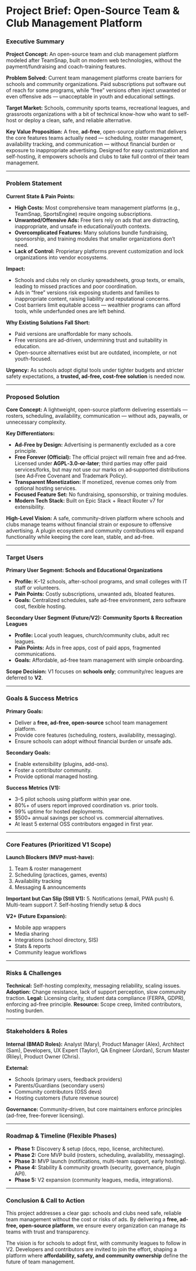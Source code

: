 # Project Brief: Open-Source Team & Club Management Platform

### Executive Summary

**Project Concept:** An open-source team and club management platform modeled
after TeamSnap, built on modern web technologies, without the
payment/fundraising and coach-training features.

**Problem Solved:** Current team management platforms create barriers for
schools and community organizations. Paid subscriptions put software out of
reach for some programs, while “free” versions often inject unwanted or even
offensive ads — unacceptable in youth and educational settings.

**Target Market:** Schools, community sports teams, recreational leagues, and
grassroots organizations with a bit of technical know-how who want to self-host
or deploy a clean, safe, and reliable alternative.

**Key Value Proposition:** A free, **ad-free**, open-source platform that
delivers the core features teams actually need — scheduling, roster management,
availability tracking, and communication — without financial burden or exposure
to inappropriate advertising. Designed for easy customization and self-hosting,
it empowers schools and clubs to take full control of their team management.

---

### Problem Statement

**Current State & Pain Points:**

- **High Costs:** Most comprehensive team management platforms (e.g., TeamSnap,
  SportsEngine) require ongoing subscriptions.
- **Unwanted/Offensive Ads:** Free tiers rely on ads that are distracting,
  inappropriate, and unsafe in educational/youth contexts.
- **Overcomplicated Features:** Many solutions bundle fundraising, sponsorship,
  and training modules that smaller organizations don’t need.
- **Lack of Control:** Proprietary platforms prevent customization and lock
  organizations into vendor ecosystems.

**Impact:**

- Schools and clubs rely on clunky spreadsheets, group texts, or emails, leading
  to missed practices and poor coordination.
- Ads in “free” versions risk exposing students and families to inappropriate
  content, raising liability and reputational concerns.
- Cost barriers limit equitable access — wealthier programs can afford tools,
  while underfunded ones are left behind.

**Why Existing Solutions Fall Short:**

- Paid versions are unaffordable for many schools.
- Free versions are ad-driven, undermining trust and suitability in education.
- Open-source alternatives exist but are outdated, incomplete, or not
  youth-focused.

**Urgency:** As schools adopt digital tools under tighter budgets and stricter
safety expectations, a **trusted, ad-free, cost-free solution** is needed now.

---

### Proposed Solution

**Core Concept:** A lightweight, open-source platform delivering essentials —
rosters, scheduling, availability, communication — without ads, paywalls, or
unnecessary complexity.

**Key Differentiators:**

- **Ad-Free by Design:** Advertising is permanently excluded as a core
  principle.
- **Free Forever (Official):** The official project will remain free and
  ad‑free. Licensed under **AGPL‑3.0‑or‑later**; third parties may offer paid
  services/forks, but may not use our marks on ad‑supported distributions (see
  Ad‑Free Covenant and Trademark Policy).
- **Transparent Monetization:** If monetized, revenue comes only from optional
  hosting services.
- **Focused Feature Set:** No fundraising, sponsorship, or training modules.
- **Modern Tech Stack:** Built on Epic Stack + React Router v7 for
  extensibility.

**High-Level Vision:** A safe, community-driven platform where schools and clubs
manage teams without financial strain or exposure to offensive advertising. A
plugin ecosystem and community contributions will expand functionality while
keeping the core lean, stable, and ad-free.

---

### Target Users

**Primary User Segment: Schools and Educational Organizations**

- **Profile:** K–12 schools, after-school programs, and small colleges with IT
  staff or volunteers.
- **Pain Points:** Costly subscriptions, unwanted ads, bloated features.
- **Goals:** Centralized schedules, safe ad-free environment, zero software
  cost, flexible hosting.

**Secondary User Segment (Future/V2): Community Sports & Recreation Leagues**

- **Profile:** Local youth leagues, church/community clubs, adult rec leagues.
- **Pain Points:** Ads in free apps, cost of paid apps, fragmented
  communications.
- **Goals:** Affordable, ad-free team management with simple onboarding.

**Scope Decision:** V1 focuses on **schools only**; community/rec leagues are
deferred to **V2**.

---

### Goals & Success Metrics

**Primary Goals:**

- Deliver a **free, ad-free, open-source** school team management platform.
- Provide core features (scheduling, rosters, availability, messaging).
- Ensure schools can adopt without financial burden or unsafe ads.

**Secondary Goals:**

- Enable extensibility (plugins, add-ons).
- Foster a contributor community.
- Provide optional managed hosting.

**Success Metrics (V1):**

- 3–5 pilot schools using platform within year one.
- 80%+ of users report improved coordination vs. prior tools.
- 99% uptime for hosted deployments.
- \$500+ annual savings per school vs. commercial alternatives.
- At least 5 external OSS contributors engaged in first year.

---

### Core Features (Prioritized V1 Scope)

**Launch Blockers (MVP must-have):**

1. Team & roster management
2. Scheduling (practices, games, events)
3. Availability tracking
4. Messaging & announcements

**Important but Can Slip (Still V1):** 5\. Notifications (email, PWA push) 6\.
Multi-team support 7\. Self-hosting friendly setup & docs

**V2+ (Future Expansion):**

- Mobile app wrappers
- Media sharing
- Integrations (school directory, SIS)
- Stats & reports
- Community league workflows

---

### Risks & Challenges

**Technical:** Self-hosting complexity, messaging reliability, scaling issues.
**Adoption:** Change resistance, lack of support perception, slow community
traction. **Legal:** Licensing clarity, student data compliance (FERPA, GDPR),
enforcing ad-free principle. **Resource:** Scope creep, limited contributors,
hosting burden.

---

### Stakeholders & Roles

**Internal (BMAD Roles):** Analyst (Mary), Product Manager (Alex), Architect
(Sam), Developers, UX Expert (Taylor), QA Engineer (Jordan), Scrum Master
(Riley), Product Owner (Chris).

**External:**

- Schools (primary users, feedback providers)
- Parents/Guardians (secondary users)
- Community contributors (OSS devs)
- Hosting customers (future revenue source)

**Governance:** Community-driven, but core maintainers enforce principles
(ad-free, free-forever licensing).

---

### Roadmap & Timeline (Flexible Phases)

- **Phase 1:** Discovery & setup (docs, repo, license, architecture).
- **Phase 2:** Core MVP build (rosters, scheduling, availability, messaging).
- **Phase 3:** MVP launch (notifications, multi-team support, early hosting).
- **Phase 4:** Stability & community growth (security, governance, plugin API).
- **Phase 5:** V2 expansion (community leagues, media, integrations).

---

### Conclusion & Call to Action

This project addresses a clear gap: schools and clubs need safe, reliable team
management without the cost or risks of ads. By delivering a **free, ad-free,
open-source platform**, we ensure every organization can manage its teams with
trust and transparency.

The vision is for schools to adopt first, with community leagues to follow in
V2. Developers and contributors are invited to join the effort, shaping a
platform where **affordability, safety, and community ownership** define the
future of team management.
